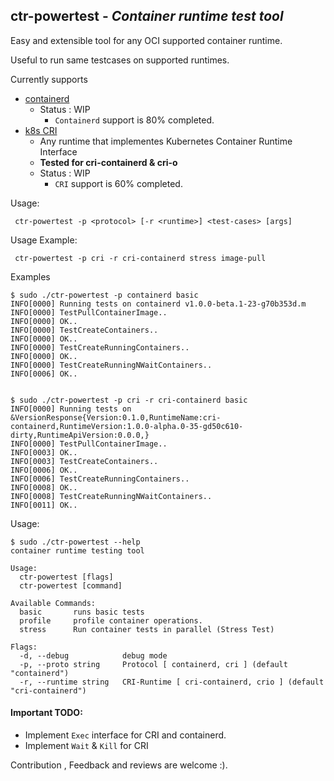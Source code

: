 ctr-powertest - _Container runtime test tool_
--------------

Easy and extensible tool for any OCI supported container runtime.

Useful to run same testcases on supported runtimes.

Currently supports 
- [containerd](https://github.com/containerd/containerd) 
    - Status : WIP
      - ``Containerd`` support is 80% completed.
- [k8s CRI](http://blog.kubernetes.io/2016/12/container-runtime-interface-cri-in-kubernetes.html)
    - Any runtime that implementes Kubernetes Container Runtime Interface
    - __Tested for cri-containerd & cri-o__
    - Status : WIP
      - ``CRI`` support is 60% completed.

Usage:

`` ctr-powertest -p <protocol> [-r <runtime>] <test-cases> [args]``

Usage Example:

`` ctr-powertest -p cri -r cri-containerd stress image-pull``


Examples
```
$ sudo ./ctr-powertest -p containerd basic
INFO[0000] Running tests on containerd v1.0.0-beta.1-23-g70b353d.m
INFO[0000] TestPullContainerImage..
INFO[0000] OK..
INFO[0000] TestCreateContainers..
INFO[0000] OK..
INFO[0000] TestCreateRunningContainers..
INFO[0000] OK..
INFO[0000] TestCreateRunningNWaitContainers..
INFO[0006] OK..


$ sudo ./ctr-powertest -p cri -r cri-containerd basic
INFO[0000] Running tests on &VersionResponse{Version:0.1.0,RuntimeName:cri-containerd,RuntimeVersion:1.0.0-alpha.0-35-gd50c610-dirty,RuntimeApiVersion:0.0.0,}
INFO[0000] TestPullContainerImage..
INFO[0003] OK..
INFO[0003] TestCreateContainers..
INFO[0006] OK..
INFO[0006] TestCreateRunningContainers..
INFO[0008] OK..
INFO[0008] TestCreateRunningNWaitContainers..
INFO[0011] OK..
```

Usage:

```
$ sudo ./ctr-powertest --help
container runtime testing tool

Usage:
  ctr-powertest [flags]
  ctr-powertest [command]

Available Commands:
  basic       runs basic tests
  profile     profile container operations.
  stress      Run container tests in parallel (Stress Test)

Flags:
  -d, --debug            debug mode
  -p, --proto string     Protocol [ containerd, cri ] (default "containerd")
  -r, --runtime string   CRI-Runtime [ cri-containerd, crio ] (default "cri-containerd")

```

#### Important TODO:
- Implement ``Exec`` interface for CRI and containerd.
- Implement ``Wait`` & ``Kill`` for CRI



Contribution , Feedback and reviews are welcome :).
